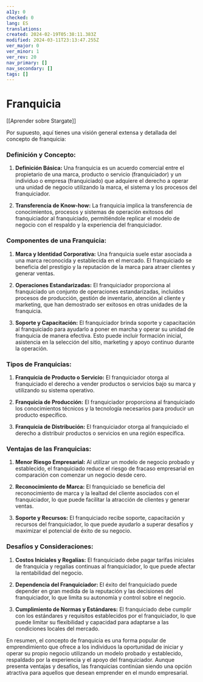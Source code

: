```yaml
---
a11y: 0
checked: 0
lang: ES
translations: 
created: 2024-02-19T05:38:11.383Z
modified: 2024-03-11T23:13:47.255Z
ver_major: 0
ver_minor: 1
ver_rev: 20
nav_primary: []
nav_secondary: []
tags: []
---
```

# Franquicia

[[Aprender sobre Stargate]]

Por supuesto, aquí tienes una visión general extensa y detallada del concepto de franquicia:

### Definición y Concepto:

1. **Definición Básica:** Una franquicia es un acuerdo comercial entre el propietario de una marca, producto o servicio (franquiciador) y un individuo o empresa (franquiciado) que adquiere el derecho a operar una unidad de negocio utilizando la marca, el sistema y los procesos del franquiciador.

2. **Transferencia de Know-how:** La franquicia implica la transferencia de conocimientos, procesos y sistemas de operación exitosos del franquiciador al franquiciado, permitiéndole replicar el modelo de negocio con el respaldo y la experiencia del franquiciador.

### Componentes de una Franquicia:

1. **Marca y Identidad Corporativa:** Una franquicia suele estar asociada a una marca reconocida y establecida en el mercado. El franquiciado se beneficia del prestigio y la reputación de la marca para atraer clientes y generar ventas.

2. **Operaciones Estandarizadas:** El franquiciador proporciona al franquiciado un conjunto de operaciones estandarizadas, incluidos procesos de producción, gestión de inventario, atención al cliente y marketing, que han demostrado ser exitosos en otras unidades de la franquicia.

3. **Soporte y Capacitación:** El franquiciador brinda soporte y capacitación al franquiciado para ayudarlo a poner en marcha y operar su unidad de franquicia de manera efectiva. Esto puede incluir formación inicial, asistencia en la selección del sitio, marketing y apoyo continuo durante la operación.

### Tipos de Franquicias:

1. **Franquicia de Producto o Servicio:** El franquiciador otorga al franquiciado el derecho a vender productos o servicios bajo su marca y utilizando su sistema operativo.

2. **Franquicia de Producción:** El franquiciador proporciona al franquiciado los conocimientos técnicos y la tecnología necesarios para producir un producto específico.

3. **Franquicia de Distribución:** El franquiciador otorga al franquiciado el derecho a distribuir productos o servicios en una región específica.

### Ventajas de las Franquicias:

1. **Menor Riesgo Empresarial:** Al utilizar un modelo de negocio probado y establecido, el franquiciado reduce el riesgo de fracaso empresarial en comparación con comenzar un negocio desde cero.

2. **Reconocimiento de Marca:** El franquiciado se beneficia del reconocimiento de marca y la lealtad del cliente asociados con el franquiciador, lo que puede facilitar la atracción de clientes y generar ventas.

3. **Soporte y Recursos:** El franquiciado recibe soporte, capacitación y recursos del franquiciador, lo que puede ayudarlo a superar desafíos y maximizar el potencial de éxito de su negocio.

### Desafíos y Consideraciones:

1. **Costos Iniciales y Regalías:** El franquiciado debe pagar tarifas iniciales de franquicia y regalías continuas al franquiciador, lo que puede afectar la rentabilidad del negocio.

2. **Dependencia del Franquiciador:** El éxito del franquiciado puede depender en gran medida de la reputación y las decisiones del franquiciador, lo que limita su autonomía y control sobre el negocio.

3. **Cumplimiento de Normas y Estándares:** El franquiciado debe cumplir con los estándares y requisitos establecidos por el franquiciador, lo que puede limitar su flexibilidad y capacidad para adaptarse a las condiciones locales del mercado.

En resumen, el concepto de franquicia es una forma popular de emprendimiento que ofrece a los individuos la oportunidad de iniciar y operar su propio negocio utilizando un modelo probado y establecido, respaldado por la experiencia y el apoyo del franquiciador. Aunque presenta ventajas y desafíos, las franquicias continúan siendo una opción atractiva para aquellos que desean emprender en el mundo empresarial.